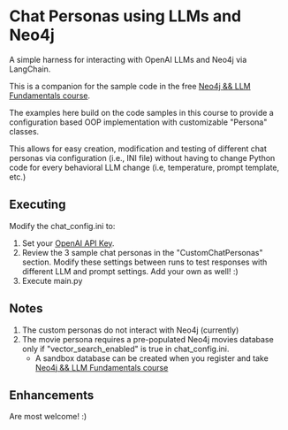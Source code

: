 # Chat Personas using LLMs and Neo4j

A simple harness for interacting with OpenAI LLMs and Neo4j via LangChain.

This is a companion for the sample code in the free [Neo4j && LLM Fundamentals course](https://graphacademy.neo4j.com/courses/llm-fundamentals).

The examples here build on the code samples in this course to provide a configuration based OOP implementation with customizable "Persona" classes.

This allows for easy creation, modification and testing of different chat personas via configuration (i.e., INI file) without having to change Python code for every behavioral LLM change (i.e, temperature, prompt template, etc.)

## Executing
Modify the chat_config.ini to:
1. Set your [OpenAI API Key](https://platform.openai.com/api-keys).
2. Review the 3 sample chat personas in the "CustomChatPersonas" section. Modify these settings between runs to test responses with different LLM and prompt settings. Add your own as well! :) 
4. Execute main.py

## Notes
1. The custom personas do not interact with Neo4j (currently)
2. The movie persona requires a pre-populated Neo4j movies database only if "vector_search_enabled" is true in chat_config.ini.
   - A sandbox database can be created when you register and take [Neo4j && LLM Fundamentals course](https://graphacademy.neo4j.com/courses/llm-fundamentals)

## Enhancements
Are most welcome! :)

